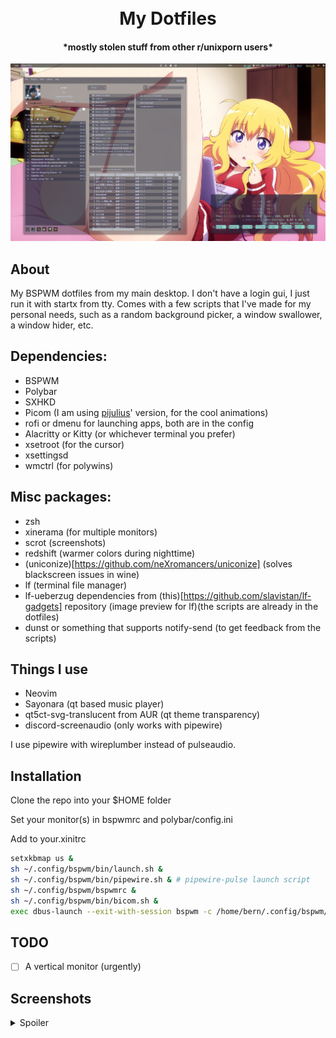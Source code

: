 <h1 align="center">
    <br>
    My Dotfiles
    <br>
</h1>

<h4 align="center">*mostly stolen stuff from other r/unixporn users*</h4>

![screenshot](Screenshots/0.png)

## About
My BSPWM dotfiles from my main desktop.
I don't have a login gui, I just run it with startx from tty. Comes with a few scripts that I've made for my personal needs, such as a random background picker, a window swallower, a window hider, etc.

## Dependencies:
- BSPWM
- Polybar
- SXHKD
- Picom (I am using [pijulius](https://github.com/pijulius/picom)' version, for the cool animations)
- rofi or dmenu for launching apps, both are in the config
- Alacritty or Kitty (or whichever terminal you prefer)
- xsetroot (for the cursor)
- xsettingsd
- wmctrl (for polywins)
## Misc packages:
- zsh
- xinerama (for multiple monitors)
- scrot (screenshots)
- redshift (warmer colors during nighttime)
- (uniconize)[https://github.com/neXromancers/uniconize] (solves blackscreen issues in wine)
- lf (terminal file manager)
- lf-ueberzug dependencies from (this)[https://github.com/slavistan/lf-gadgets] repository
	(image preview for lf)(the scripts are already in the dotfiles)
- dunst or something that supports notify-send (to get feedback from the scripts)
## Things I use
- Neovim
- Sayonara (qt based music player)
- qt5ct-svg-translucent from AUR (qt theme transparency)
- discord-screenaudio (only works with pipewire)


I use pipewire with wireplumber instead of pulseaudio.

## Installation

Clone the repo into your $HOME folder

Set your monitor(s) in bspwmrc and polybar/config.ini

Add to your.xinitrc
```bash
setxkbmap us &
sh ~/.config/bspwm/bin/launch.sh &
sh ~/.config/bspwm/bin/pipewire.sh & # pipewire-pulse launch script
sh ~/.config/bspwm/bspwmrc &
sh ~/.config/bspwm/bin/bicom.sh &
exec dbus-launch --exit-with-session bspwm -c /home/bern/.config/bspwm/bspwmrc
```

## TODO
- [ ] A vertical monitor (urgently)

## Screenshots
<details>
    <summary>Spoiler</summary>


![screenshot](Screenshots/1.png)
![screenshot](Screenshots/2.png)
![screenshot](Screenshots/3.png)

</details>
